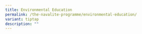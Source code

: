 ```yaml
---
title: Environmental Education
permalink: /the-navalite-programme/environmental-education/
variant: tiptap
description: ""
---
```

